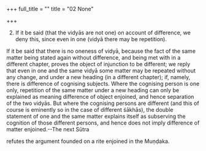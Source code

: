 +++
full_title = ""
title = "02 None"

+++


2. If it be said (that the vidyās are not one) on account of difference, we deny this, since even in one (vidyā there may be repetition).

If it be said that there is no oneness of vidyā, because the fact of the same matter being stated again without difference, and being met with in a different chapter, proves the object of injunction to be different; we reply that even in one and the same vidyā some matter may be repeated without any change, and under a new heading (in a different chapter); if, namely, there is difference of cognising subjects. Where the cognising person is one only, repetition of the same matter under a new heading can only be explained as meaning difference of object enjoined, and hence separation of the two vidyās. But where the cognising persons are different (and this of course is eminently so in the case of different śākhās), the double statement of one and the same matter explains itself as subserving the cognition of those different persons, and hence does not imply difference of matter enjoined.--The next Sūtra

refutes the argument founded on a rite enjoined in the Muṇḍaka.

